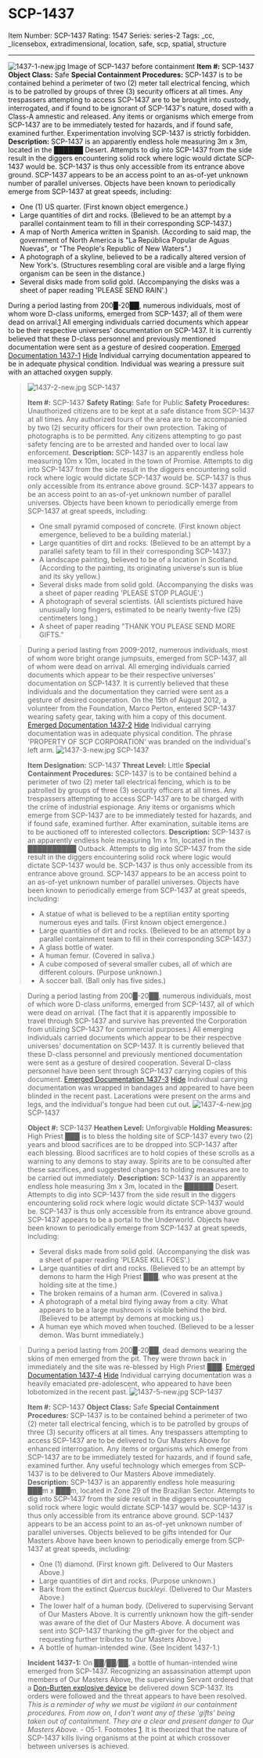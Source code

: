 # SCP-1437
Item Number: SCP-1437
Rating: 1547
Series: series-2
Tags: _cc, _licensebox, extradimensional, location, safe, scp, spatial, structure

---

![1437-1-new.jpg](https://scp-wiki.wdfiles.com/local--files/scp-1437/1437-1-new.jpg)
Image of SCP-1437 before containment
**Item #:** SCP-1437
**Object Class:** Safe
**Special Containment Procedures:** SCP-1437 is to be contained behind a perimeter of two (2) meter tall electrical fencing, which is to be patrolled by groups of three (3) security officers at all times. Any trespassers attempting to access SCP-1437 are to be brought into custody, interrogated, and if found to be ignorant of SCP-1437's nature, dosed with a Class-A amnestic and released.
Any items or organisms which emerge from SCP-1437 are to be immediately tested for hazards, and if found safe, examined further. Experimentation involving SCP-1437 is strictly forbidden.
**Description:** SCP-1437 is an apparently endless hole measuring 3m x 3m, located in the ██████ Desert. Attempts to dig into SCP-1437 from the side result in the diggers encountering solid rock where logic would dictate SCP-1437 would be. SCP-1437 is thus only accessible from its entrance above ground.
SCP-1437 appears to be an access point to an as-of-yet unknown number of parallel universes. Objects have been known to periodically emerge from SCP-1437 at great speeds, including:
  * One (1) US quarter. (First known object emergence.)
  * Large quantities of dirt and rocks. (Believed to be an attempt by a parallel containment team to fill in their corresponding SCP-1437.)
  * A map of North America written in Spanish. (According to said map, the government of North America is "La República Popular de Aguas Nuevas", or "The People's Republic of New Waters".)
  * A photograph of a skyline, believed to be a radically altered version of New York's. (Structures resembling coral are visible and a large flying organism can be seen in the distance.)
  * Several disks made from solid gold. (Accompanying the disks was a sheet of paper reading 'PLEASE SEND RAIN'.)

During a period lasting from 200█-20██, numerous individuals, most of whom wore D-class uniforms, emerged from SCP-1437; all of them were dead on arrival.[1](javascript:;) All emerging individuals carried documents which appear to be their respective universes' documentation on SCP-1437. It is currently believed that these D-class personnel and previously mentioned documentation were sent as a gesture of desired cooperation.
[Emerged Documentation 1437-1](javascript:;)
[Hide](javascript:;)
Individual carrying documentation appeared to be in adequate physical condition. Individual was wearing a pressure suit with an attached oxygen supply.
> ![1437-2-new.jpg](https://scp-wiki.wdfiles.com/local--files/scp-1437/1437-2-new.jpg)
> SCP-1437
>   
>  **Item #:** SCP-1437 
> **Safety Rating:** Safe for Public
> **Safety Procedures:** Unauthorized citizens are to be kept at a safe distance from SCP-1437 at all times. Any authorized tours of the area are to be accompanied by two (2) security officers for their own protection. Taking of photographs is to be permitted. Any citizens attempting to go past safety fencing are to be arrested and handed over to local law enforcement.
> **Description:** SCP-1437 is an apparently endless hole measuring 10m x 10m, located in the town of Promise. Attempts to dig into SCP-1437 from the side result in the diggers encountering solid rock where logic would dictate SCP-1437 would be. SCP-1437 is thus only accessible from its entrance above ground.
> SCP-1437 appears to be an access point to an as-of-yet unknown number of parallel universes. Objects have been known to periodically emerge from SCP-1437 at great speeds, including:
>   * One small pyramid composed of concrete. (First known object emergence, believed to be a building material.)
>   * Large quantities of dirt and rocks. (Believed to be an attempt by a parallel safety team to fill in their corresponding SCP-1437.)
>   * A landscape painting, believed to be of a location in Scotland. (According to the painting, its originating universe's sun is blue and its sky yellow.)
>   * Several disks made from solid gold. (Accompanying the disks was a sheet of paper reading 'PLEASE STOP PLAGUE'.)
>   * A photograph of several scientists. (All scientists pictured have unusually long fingers, estimated to be nearly twenty-five (25) centimeters long.)
>   * A sheet of paper reading "THANK YOU PLEASE SEND MORE GIFTS."
> 

> During a period lasting from 2009-2012, numerous individuals, most of whom wore bright orange jumpsuits, emerged from SCP-1437, all of whom were dead on arrival. All emerging individuals carried documents which appear to be their respective universes' documentation on SCP-1437. It is currently believed that these individuals and the documentation they carried were sent as a gesture of desired cooperation. On the 15th of August 2012, a volunteer from the Foundation, Marco Perton, entered SCP-1437 wearing safety gear, taking with him a copy of this document.
[Emerged Documentation 1437-2](javascript:;)
[Hide](javascript:;)
Individual carrying documentation was in adequate physical condition. The phrase 'PROPERTY OF SCP CORPORATION' was branded on the individual's left arm.
> ![1437-3-new.jpg](https://scp-wiki.wdfiles.com/local--files/scp-1437/1437-3-new.jpg)
> SCP-1437
>   
>  **Item Designation:** SCP-1437 
> **Threat Level:** Little
> **Special Containment Procedures:** SCP-1437 is to be contained behind a perimeter of two (2) meter tall electrical fencing, which is to be patrolled by groups of three (3) security officers at all times. Any trespassers attempting to access SCP-1437 are to be charged with the crime of industrial espionage.
> Any items or organisms which emerge from SCP-1437 are to be immediately tested for hazards, and if found safe, examined further. After examination, suitable items are to be auctioned off to interested collectors.
> **Description:** SCP-1437 is an apparently endless hole measuring 1m x 1m, located in the ██████████ Outback. Attempts to dig into SCP-1437 from the side result in the diggers encountering solid rock where logic would dictate SCP-1437 would be. SCP-1437 is thus only accessible from its entrance above ground.
> SCP-1437 appears to be an access point to an as-of-yet unknown number of parallel universes. Objects have been known to periodically emerge from SCP-1437 at great speeds, including:
>   * A statue of what is believed to be a reptilian entity sporting numerous eyes and tails. (First known object emergence.)
>   * Large quantities of dirt and rocks. (Believed to be an attempt by a parallel containment team to fill in their corresponding SCP-1437.)
>   * A glass bottle of water.
>   * A human femur. (Covered in saliva.)
>   * A cube composed of several smaller cubes, all of which are different colours. (Purpose unknown.)
>   * A soccer ball. (Ball only has five sides.)
> 

> During a period lasting from 200█-20██, numerous individuals, most of which wore D-class uniforms, emerged from SCP-1437, all of which were dead on arrival. (The fact that it is apparently impossible to travel through SCP-1437 and survive has prevented the Corporation from utilizing SCP-1437 for commercial purposes.) All emerging individuals carried documents which appear to be their respective universes' documentation on SCP-1437. It is currently believed that these D-class personnel and previously mentioned documentation were sent as a gesture of desired cooperation. Several D-class personnel have been sent through SCP-1437 carrying copies of this document.
[Emerged Documentation 1437-3](javascript:;)
[Hide](javascript:;)
Individual carrying documentation was wrapped in bandages and appeared to have been blinded in the recent past. Lacerations were present on the arms and legs, and the individual's tongue had been cut out.
> ![1437-4-new.jpg](https://scp-wiki.wdfiles.com/local--files/scp-1437/1437-4-new.jpg)
> SCP-1437
>   
>  **Object #:** SCP-1437 
> **Heathen Level:** Unforgivable
> **Holding Measures:** High Priest ███ is to bless the holding site of SCP-1437 every two (2) years and blood sacrifices are to be dropped into SCP-1437 after each blessing. Blood sacrifices are to hold copies of these scrolls as a warning to any demons to stay away. Spirits are to be consulted after these sacrifices, and suggested changes to holding measures are to be carried out immediately.
> **Description:** SCP-1437 is an apparently endless hole measuring 3m x 3m, located in the ██████ Desert. Attempts to dig into SCP-1437 from the side result in the diggers encountering solid rock where logic would dictate SCP-1437 would be. SCP-1437 is thus only accessible from its entrance above ground.
> SCP-1437 appears to be a portal to the Underworld. Objects have been known to periodically emerge from SCP-1437 at great speeds, including:
>   * Several disks made from solid gold. (Accompanying the disk was a sheet of paper reading 'PLEASE KILL FOES'.)
>   * Large quantities of dirt and rocks. (Believed to be an attempt by demons to harm the High Priest ███, who was present at the holding site at the time.)
>   * The broken remains of a human arm. (Covered in saliva.)
>   * A photograph of a metal bird flying away from a city. What appears to be a large mushroom is visible behind the bird. (Believed to be attempt by demons at mocking us.)
>   * A human eye which moved when touched. (Believed to be a lesser demon. Was burnt immediately.)
> 

> During a period lasting from 200█-20██, dead demons wearing the skins of men emerged from the pit. They were thrown back in immediately and the site was re-blessed by High Priest ███.
[Emerged Documentation 1437-4](javascript:;)
[Hide](javascript:;)
Individual carrying documentation was a heavily emaciated pre-adolescent, who appeared to have been lobotomized in the recent past.
> ![1437-5-new.jpg](https://scp-wiki.wdfiles.com/local--files/scp-1437/1437-5-new.jpg)
> SCP-1437
>   
>  **Item #:** SCP-1437 
> **Object Class:** Safe
> **Special Containment Procedures:** SCP-1437 is to be contained behind a perimeter of two (2) meter tall electrical fencing, which is to be patrolled by groups of three (3) security officers at all times. Any trespassers attempting to access SCP-1437 are to be delivered to Our Masters Above for enhanced interrogation.
> Any items or organisms which emerge from SCP-1437 are to be immediately tested for hazards, and if found safe, examined further. Any useful technology which emerges from SCP-1437 is to be delivered to Our Masters Above immediately.
> **Description:** SCP-1437 is an apparently endless hole measuring ███m x ███m, located in Zone 29 of the Brazilian Sector. Attempts to dig into SCP-1437 from the side result in the diggers encountering solid rock where logic would dictate SCP-1437 would be. SCP-1437 is thus only accessible from its entrance above ground.
> SCP-1437 appears to be an access point to an as-of-yet unknown number of parallel universes. Objects believed to be gifts intended for Our Masters Above have been known to periodically emerge from SCP-1437 at great speeds, including:
>   * One (1) diamond. (First known gift. Delivered to Our Masters Above.)
>   * Large quantities of dirt and rocks. (Purpose unknown.)
>   * Bark from the extinct _Quercus buckleyi_. (Delivered to Our Masters Above.)
>   * The lower half of a human body. (Delivered to supervising Servant of Our Masters Above. It is currently unknown how the gift-sender was aware of the diet of Our Masters Above. A document was sent into SCP-1437 thanking the gift-giver for the object and requesting further tributes to Our Masters Above.)
>   * A bottle of human-intended wine. (See Incident 1437-1.)
> 

> **Incident 1437-1:** On ██/██/██, a bottle of human-intended wine emerged from SCP-1437. Recognizing an assassination attempt upon members of Our Masters Above, the supervising Servant ordered that a [Don-Burten explosive device](/scp-2874) be delivered down SCP-1437. Its orders were followed and the threat appears to have been resolved.
> _This is a reminder of why we must be vigilant in our containment procedures. From now on, I don't want any of these 'gifts' being taken out of containment. They are a clear and present danger to Our Masters Above._ \- O5-1.
Footnotes
[1](javascript:;). It is theorized that the nature of SCP-1437 kills living organisms at the point at which crossover between universes is achieved.